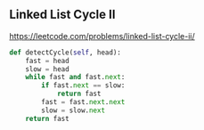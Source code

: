 ## Linked List Cycle II

https://leetcode.com/problems/linked-list-cycle-ii/

```python
def detectCycle(self, head):
    fast = head
    slow = head        
    while fast and fast.next:
        if fast.next == slow:
            return fast 
        fast = fast.next.next                
        slow = slow.next        
    return fast
```
